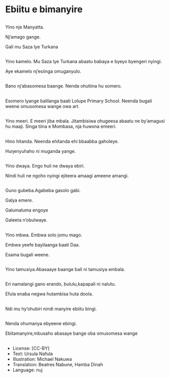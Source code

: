 # Ebiitu e bimanyire

##
Yino nje Manyatta.

Nj’amago gange.

Gali mu Saza lye Turkana

##
Yino kamelo. Mu Saza lye Turkana abaatu babaya e byeyo byengeri nyingi.

Aye ekamelo nj’esiinga omuganyulo.

##
Bano nj’abasomesa baange. Nenda ohutiina hu somero.

##
Esomero lyange balilanga baati Lolupe Primary School. Neenda bugali weene omusomesa wange owa art.

##
Yino meeri. E meeri jiba mbala. Jitambisiwa ohugeesa abaatu ne by’amagusi hu maaji. Singa tiina e Mombasa, nja huwona emeeri.

##
Hino hitanda. Neenda ehitanda ehi bbaabba gaholeye.

Huŋenyuhaho ni muganda yange.

##
Yino dwaya. Engo huli ne dwaya ebiri.

Nindi huli ne ngoho nyingi ejiteera amaagi ameene amangi.

##
Guno gubeba.Agabeba gasolo gabi.

Galya emere.

Galumaluma engoye

Galeeta n’obulwaye.

##
Yino mbwa. Embwa solo jomu mago.

Embwa yeefe bayilaanga baati Daa.

Esama bugali weene.

##
Yino tamusiya.Abasaaye baange bali ni tamusiya embala.

##
Eri namalangi gano erando, bululu,kapapali ni nalutu.

Efula enaba negwa hutambisa huta doola.

##
Ndi mu hy’ohubiri nindi manyire ebiitu bingi.

##
Nenda ohumanya ebyeene ebingi.

Ebitamanyire,mbusaho abasaye bange oba omusomesa wange

##
* License: [CC-BY]
* Text: Ursula Nafula
* Illustration: Michael Nakuwa
* Translation: Beatres Nabune, Hamba Dinah
* Language: nuj
